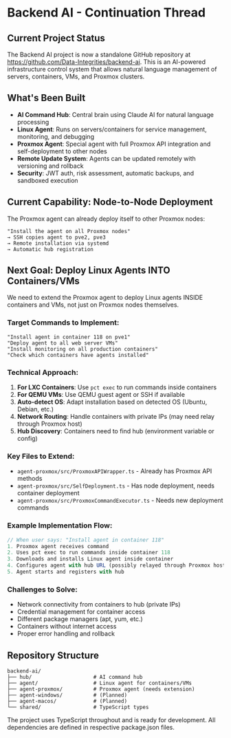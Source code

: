 # Backend AI - Continuation Thread

## Current Project Status
The Backend AI project is now a standalone GitHub repository at https://github.com/Data-Integrities/backend-ai. This is an AI-powered infrastructure control system that allows natural language management of servers, containers, VMs, and Proxmox clusters.

## What's Been Built
- **AI Command Hub**: Central brain using Claude AI for natural language processing
- **Linux Agent**: Runs on servers/containers for service management, monitoring, and debugging
- **Proxmox Agent**: Special agent with full Proxmox API integration and self-deployment to other nodes
- **Remote Update System**: Agents can be updated remotely with versioning and rollback
- **Security**: JWT auth, risk assessment, automatic backups, and sandboxed execution

## Current Capability: Node-to-Node Deployment
The Proxmox agent can already deploy itself to other Proxmox nodes:
```
"Install the agent on all Proxmox nodes"
→ SSH copies agent to pve2, pve3
→ Remote installation via systemd
→ Automatic hub registration
```

## Next Goal: Deploy Linux Agents INTO Containers/VMs
We need to extend the Proxmox agent to deploy Linux agents INSIDE containers and VMs, not just on Proxmox nodes themselves.

### Target Commands to Implement:
```
"Install agent in container 118 on pve1"
"Deploy agent to all web server VMs"
"Install monitoring on all production containers"
"Check which containers have agents installed"
```

### Technical Approach:
1. **For LXC Containers**: Use `pct exec` to run commands inside containers
2. **For QEMU VMs**: Use QEMU guest agent or SSH if available
3. **Auto-detect OS**: Adapt installation based on detected OS (Ubuntu, Debian, etc.)
4. **Network Routing**: Handle containers with private IPs (may need relay through Proxmox host)
5. **Hub Discovery**: Containers need to find hub (environment variable or config)

### Key Files to Extend:
- `agent-proxmox/src/ProxmoxAPIWrapper.ts` - Already has Proxmox API methods
- `agent-proxmox/src/SelfDeployment.ts` - Has node deployment, needs container deployment
- `agent-proxmox/src/ProxmoxCommandExecutor.ts` - Needs new deployment commands

### Example Implementation Flow:
```typescript
// When user says: "Install agent in container 118"
1. Proxmox agent receives command
2. Uses pct exec to run commands inside container 118
3. Downloads and installs Linux agent inside container
4. Configures agent with hub URL (possibly relayed through Proxmox host)
5. Agent starts and registers with hub
```

### Challenges to Solve:
- Network connectivity from containers to hub (private IPs)
- Credential management for container access
- Different package managers (apt, yum, etc.)
- Containers without internet access
- Proper error handling and rollback

## Repository Structure
```
backend-ai/
├── hub/                    # AI command hub
├── agent/                  # Linux agent for containers/VMs
├── agent-proxmox/          # Proxmox agent (needs extension)
├── agent-windows/          # (Planned)
├── agent-macos/            # (Planned)
└── shared/                 # TypeScript types
```

The project uses TypeScript throughout and is ready for development. All dependencies are defined in respective package.json files.